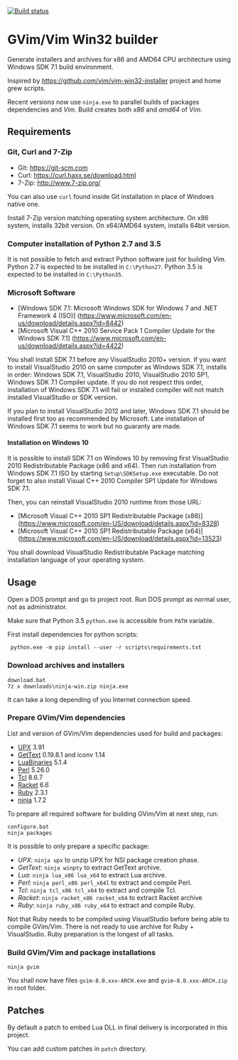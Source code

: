 [![Build status](https://ci.appveyor.com/api/projects/status/2arjuao3028n44p1?svg=true)](https://ci.appveyor.com/project/lboulard/vim-win32-build)

# GVim/Vim Win32 builder

Generate installers and archives for x86 and AMD64 CPU architecture using
Windows SDK 7.1 build environment.

Inspired by <https://github.com/vim/vim-win32-installer> project and home grew
scripts.

Recent versions now use `ninja.exe` to parallel builds of packages dependencies
and _Vim_. Build creates both _x86_ and _amd64_ of _Vim_.

## Requirements

### Git, Curl and 7-Zip

- Git: <https://git-scm.com>
- Curl: <https://curl.haxx.se/download.html>
- 7-Zip: <http://www.7-zip.org/>

You can also use `curl` found inside Git installation in place of Windows
native one.

Install 7-Zip version matching operating system architecture. On x86 system,
installs 32bit version. On x64/AMD64 system, installs 64bit version.

### Computer installation of Python 2.7 and 3.5

It is not possible to fetch and extract Python software just for building Vim.
Python 2.7 is expected to be installed in `C:\Python27`. Python 3.5 is expected
to be installed in `C:\Python35`.

### Microsoft Software

- [Windows SDK 7.1: Microsoft Windows SDK for Windows 7 and .NET Framework 4 (ISO)]
  (https://www.microsoft.com/en-us/download/details.aspx?id=8442)
- [Microsoft Visual C++ 2010 Service Pack 1 Compiler Update for the Windows SDK 7.1]
  (https://www.microsoft.com/en-us/download/details.aspx?id=4422)

You shall install SDK 7.1 before any VisualStudio 2010+ version.  If you want
to install VisualStudio 2010 on same computer as Windows SDK 7.1, installs in
order: Windows SDK 7.1, VisualStudio 2010, VisualStudio 2010 SP1, Windows SDK
7.1 Compiler update. If you do not respect this order, installation of Windows
SDK 7.1 will fail or installed compiler will not match installed VisualStudio
or SDK version.

If you plan to install VisualStudio 2012 and later, Windows SDK 7.1 should be
installed first too as recommended by Microsoft. Late installation of Windows
SDK 7.1 seems to work but no guaranty are made.

#### Installation on Windows 10

It is possible to install SDK 7.1 on Windows 10 by removing first VisualStudio
2010 Redistributable Package (x86 and x64). Then run installation from Windows
SDK 7.1 ISO by starting `Setup\SDKSetup.exe` executable. Do not forget to also
install Visual C++ 2010 Compiler SP1 Update for Windows SDK 7.1.

Then, you can reinstall VisualStudio 2010 runtime from those URL:

- [Microsoft Visual C++ 2010 SP1 Redistributable Package (x86)]
  (https://www.microsoft.com/en-US/download/details.aspx?id=8328)
- [Microsoft Visual C++ 2010 SP1 Redistributable Package (x64)]
 (https://www.microsoft.com/en-US/download/details.aspx?id=13523)

You shall download VisualStudio Redistributable Package matching installation
language of your operating system.

## Usage

Open a DOS prompt and go to project root. Run DOS prompt as normal user, not as
administrator.

Make sure that Python 3.5 `python.exe` is accessible from `PATH` variable.

First install dependencies for python scripts:

```dosbatch
 python.exe -m pip install --user -r scripts\requirements.txt
```

### Download archives and installers

```dosbatch
download.bat
7z x downloads\ninja-win.zip ninja.exe
```

It can take a long depending of you Internet connection speed.

### Prepare GVim/Vim dependencies

List and version of GVim/Vim dependencies used for build and packages:

- [UPX](http://upx.sourceforge.net/) 3.91
- [GetText](https://github.com/mlocati/gettext-iconv-windows) 0.19.8.1 and iconv 1.14
- [LuaBinaries](http://luabinaries.sourceforge.net/download.html) 5.1.4
- [Perl](http://www.perl.org) 5.26.0
- [Tcl](http://www.tcl.tk) 8.6.7
- [Racket](https://download.racket-lang.org/) 6.6
- [Ruby](https://www.ruby-lang.org/en/downloads/) 2.3.1
- [ninja](https://ninja-build.org) 1.7.2

To prepare all required software for building GVim/Vim at next step, run:

```dosbatch
configure.bat
ninja packages
```

It is possible to only prepare a specific package:
 - _UPX_: `ninja upx` to unzip UPX for NSI package creation phase.
 - _GetText_: `ninja winpty` to extract GetText archive.
 - _Lua_: `ninja lua_x86 lua_x64` to extract Lua archive.
 - _Perl_: `ninja perl_x86 perl_x64l` to extract and compile Perl.
 - _Tcl_: `ninja tcl_x86 tcl_x64` to extract and compile Tcl.
 - _Racket_: `ninja racket_x86 racket_x64` to extract Racket archive
 - _Ruby_: `ninja ruby_x86 ruby_x64` to extract and compile Ruby.

Not that Ruby needs to be compiled using VisualStudio before being able to
compile GVim/Vim. There is not ready to use archive for Ruby + VisualStudio.
Ruby preparation is the longest of all tasks.

### Build GVim/Vim and package installations

```dosbatch
ninja gvim
```

You shall now have files `gvim-8.0.xxx-ARCH.exe` and `gvim-8.0.xxx-ARCH.zip` in
root folder.

## Patches

By default a patch to embed Lua DLL in final delivery is incorporated in this
project.

You can add custom patches in `patch` directory.
